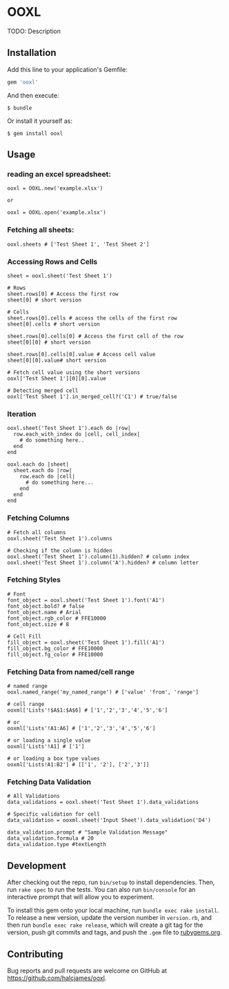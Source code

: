 # OOXL

TODO: Description

## Installation

Add this line to your application's Gemfile:

```ruby
gem 'ooxl'
```

And then execute:

    $ bundle

Or install it yourself as:

    $ gem install ooxl

## Usage

### reading an excel spreadsheet:
```
ooxl = OOXL.new('example.xlsx')

or

ooxl = OOXL.open('example.xlsx')
```

### Fetching all sheets:
```
ooxl.sheets # ['Test Sheet 1', 'Test Sheet 2']
```

### Accessing Rows and Cells
```
sheet = ooxl.sheet('Test Sheet 1')

# Rows
sheet.rows[0] # Access the first row
sheet[0] # short version

# Cells
sheet.rows[0].cells # access the cells of the first row
sheet[0].cells # short version

sheet.rows[0].cells[0] # Access the first cell of the row
sheet[0][0] # short version

sheet.rows[0].cells[0].value # Access cell value
sheet[0][0].value# short version

# Fetch cell value using the short versions
ooxl['Test Sheet 1'][0][0].value

# Detecting merged cell
ooxl['Test Sheet 1'].in_merged_cell?('C1') # true/false
```

### Iteration
```
ooxl.sheet('Test Sheet 1').each do |row|
  row.each_with_index do |cell, cell_index|
    # do something here..
  end
end

ooxl.each do |sheet|
  sheet.each do |row|
    row.each do |cell|
      # do something here...
    end
  end
end
```

### Fetching Columns
```
# Fetch all columns
ooxl.sheet('Test Sheet 1').columns

# Checking if the column is hidden
ooxl.sheet('Test Sheet 1').column(1).hidden? # column index
ooxl.sheet('Test Sheet 1').column('A').hidden? # column letter
```

### Fetching Styles
```
# Font
font_object = ooxl.sheet('Test Sheet 1').font('A1')
font_object.bold? # false
font_object.name # Arial
font_object.rgb_color # FFE10000
font_object.size # 8

# Cell Fill
fill_object = ooxl.sheet('Test Sheet 1').fill('A1')
fill_object.bg_color # FFE10000
fill_object.fg_color # FFE10000
```
### Fetching Data from named/cell range
```
# named range
ooxl.named_range('my_named_range') # ['value' 'from', 'range']

# cell range
ooxml['Lists'!$A$1:$A$6] # ['1','2','3','4','5','6']

# or
ooxml['Lists'!A1:A6] # ['1','2','3','4','5','6']

# or loading a single value
ooxml['Lists'!A1] # ['1']

# or loading a box type values
ooxml['Lists!A1:B2'] # [['1', '2'], ['2','3']]

```
### Fetching Data Validation
```
# All Validations
data_validations = ooxl.sheet('Test Sheet 1').data_validations

# Specific validation for cell
data_validation = ooxml.sheet('Input Sheet').data_validation('D4')

data_validation.prompt # "Sample Validation Message"
data_validation.formula # 20
data_validation.type #textLength

```

## Development

After checking out the repo, run `bin/setup` to install dependencies. Then, run `rake spec` to run the tests. You can also run `bin/console` for an interactive prompt that will allow you to experiment.

To install this gem onto your local machine, run `bundle exec rake install`. To release a new version, update the version number in `version.rb`, and then run `bundle exec rake release`, which will create a git tag for the version, push git commits and tags, and push the `.gem` file to [rubygems.org](https://rubygems.org).

## Contributing

Bug reports and pull requests are welcome on GitHub at https://github.com/halcjames/ooxl.
